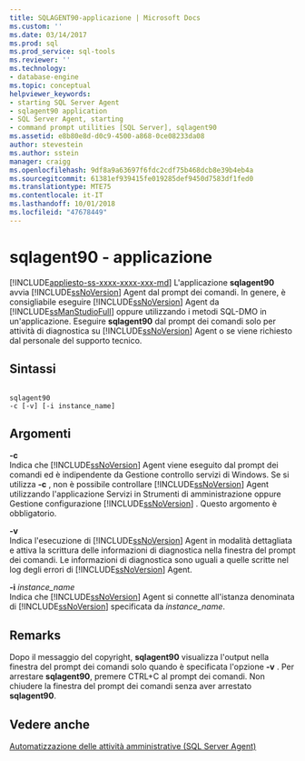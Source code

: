 ```yaml
---
title: SQLAGENT90-applicazione | Microsoft Docs
ms.custom: ''
ms.date: 03/14/2017
ms.prod: sql
ms.prod_service: sql-tools
ms.reviewer: ''
ms.technology:
- database-engine
ms.topic: conceptual
helpviewer_keywords:
- starting SQL Server Agent
- sqlagent90 application
- SQL Server Agent, starting
- command prompt utilities [SQL Server], sqlagent90
ms.assetid: e8b80e8d-d0c9-4500-a868-0ce08233da08
author: stevestein
ms.author: sstein
manager: craigg
ms.openlocfilehash: 9df8a9a63697f6fdc2cdf75b468dcb8e39b4eb4a
ms.sourcegitcommit: 61381ef939415fe019285def9450d7583df1fed0
ms.translationtype: MTE75
ms.contentlocale: it-IT
ms.lasthandoff: 10/01/2018
ms.locfileid: "47678449"
---
```

# <a name="sqlagent90-application"></a>sqlagent90 - applicazione
[!INCLUDE[appliesto-ss-xxxx-xxxx-xxx-md](../includes/appliesto-ss-xxxx-xxxx-xxx-md.md)]
  L'applicazione **sqlagent90** avvia [!INCLUDE[ssNoVersion](../includes/ssnoversion-md.md)] Agent dal prompt dei comandi. In genere, è consigliabile eseguire [!INCLUDE[ssNoVersion](../includes/ssnoversion-md.md)] Agent da [!INCLUDE[ssManStudioFull](../includes/ssmanstudiofull-md.md)] oppure utilizzando i metodi SQL-DMO in un'applicazione. Eseguire **sqlagent90** dal prompt dei comandi solo per attività di diagnostica su [!INCLUDE[ssNoVersion](../includes/ssnoversion-md.md)] Agent o se viene richiesto dal personale del supporto tecnico.  
  
## <a name="syntax"></a>Sintassi  
  
```  
  
sqlagent90  
-c [-v] [-i instance_name]  
```  
  
## <a name="arguments"></a>Argomenti  
 **-c**  
 Indica che [!INCLUDE[ssNoVersion](../includes/ssnoversion-md.md)] Agent viene eseguito dal prompt dei comandi ed è indipendente da Gestione controllo servizi di Windows. Se si utilizza **-c** , non è possibile controllare [!INCLUDE[ssNoVersion](../includes/ssnoversion-md.md)] Agent utilizzando l'applicazione Servizi in Strumenti di amministrazione oppure Gestione configurazione [!INCLUDE[ssNoVersion](../includes/ssnoversion-md.md)] . Questo argomento è obbligatorio.  
  
 **-v**  
 Indica l'esecuzione di [!INCLUDE[ssNoVersion](../includes/ssnoversion-md.md)] Agent in modalità dettagliata e attiva la scrittura delle informazioni di diagnostica nella finestra del prompt dei comandi. Le informazioni di diagnostica sono uguali a quelle scritte nel log degli errori di [!INCLUDE[ssNoVersion](../includes/ssnoversion-md.md)] Agent.  
  
 **-i** *instance_name*  
 Indica che [!INCLUDE[ssNoVersion](../includes/ssnoversion-md.md)] Agent si connette all'istanza denominata di [!INCLUDE[ssNoVersion](../includes/ssnoversion-md.md)] specificata da *instance_name*.  
  
## <a name="remarks"></a>Remarks  
 Dopo il messaggio del copyright, **sqlagent90** visualizza l'output nella finestra del prompt dei comandi solo quando è specificata l'opzione **-v** . Per arrestare **sqlagent90**, premere CTRL+C al prompt dei comandi. Non chiudere la finestra del prompt dei comandi senza aver arrestato **sqlagent90**.  
  
## <a name="see-also"></a>Vedere anche  
 [Automatizzazione delle attività amministrative &#40;SQL Server Agent&#41;](http://msdn.microsoft.com/library/541ee5ac-2c9f-4b74-b4f0-13b7bd5920b0)  
  
  

